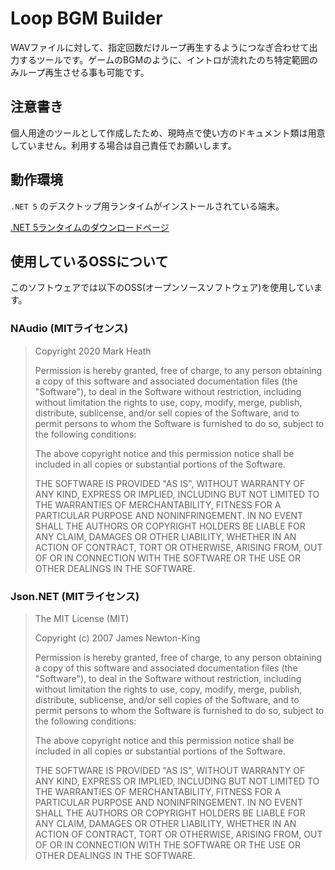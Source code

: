 # Loop BGM Builder

WAVファイルに対して、指定回数だけループ再生するようにつなぎ合わせて出力するツールです。ゲームのBGMのように、イントロが流れたのち特定範囲のみループ再生させる事も可能です。

## 注意書き

個人用途のツールとして作成したため、現時点で使い方のドキュメント類は用意していません。利用する場合は自己責任でお願いします。

## 動作環境

`.NET 5` のデスクトップ用ランタイムがインストールされている端末。

[.NET 5ランタイムのダウンロードページ](https://dotnet.microsoft.com/download/dotnet/5.0/runtime)

## 使用しているOSSについて

このソフトウェアでは以下のOSS(オープンソースソフトウェア)を使用しています。

### NAudio (MITライセンス)

> Copyright 2020 Mark Heath
>
> Permission is hereby granted, free of charge, to any person obtaining a copy of this software and associated documentation files (the "Software"), to deal in the Software without restriction, including without limitation the rights to use, copy, modify, merge, publish, distribute, sublicense, and/or sell copies of the Software, and to permit persons to whom the Software is furnished to do so, subject to the following conditions:
> 
> The above copyright notice and this permission notice shall be included in all copies or substantial portions of the Software.
> 
> THE SOFTWARE IS PROVIDED "AS IS", WITHOUT WARRANTY OF ANY KIND, EXPRESS OR IMPLIED, INCLUDING BUT NOT LIMITED TO THE WARRANTIES OF MERCHANTABILITY, FITNESS FOR A PARTICULAR PURPOSE AND NONINFRINGEMENT. IN NO EVENT SHALL THE AUTHORS OR COPYRIGHT HOLDERS BE LIABLE FOR ANY CLAIM, DAMAGES OR OTHER LIABILITY, WHETHER IN AN ACTION OF CONTRACT, TORT OR OTHERWISE, ARISING FROM, OUT OF OR IN CONNECTION WITH THE SOFTWARE OR THE USE OR OTHER DEALINGS IN THE SOFTWARE.

### Json.NET (MITライセンス)

> The MIT License (MIT)
> 
> Copyright (c) 2007 James Newton-King
> 
> Permission is hereby granted, free of charge, to any person obtaining a copy of
> this software and associated documentation files (the "Software"), to deal in
> the Software without restriction, including without limitation the rights to
> use, copy, modify, merge, publish, distribute, sublicense, and/or sell copies of
> the Software, and to permit persons to whom the Software is furnished to do so,
> subject to the following conditions:
> 
> The above copyright notice and this permission notice shall be included in all
> copies or substantial portions of the Software.
> 
> THE SOFTWARE IS PROVIDED "AS IS", WITHOUT WARRANTY OF ANY KIND, EXPRESS OR
> IMPLIED, INCLUDING BUT NOT LIMITED TO THE WARRANTIES OF MERCHANTABILITY, FITNESS
> FOR A PARTICULAR PURPOSE AND NONINFRINGEMENT. IN NO EVENT SHALL THE AUTHORS OR
> COPYRIGHT HOLDERS BE LIABLE FOR ANY CLAIM, DAMAGES OR OTHER LIABILITY, WHETHER
> IN AN ACTION OF CONTRACT, TORT OR OTHERWISE, ARISING FROM, OUT OF OR IN
> CONNECTION WITH THE SOFTWARE OR THE USE OR OTHER DEALINGS IN THE SOFTWARE.